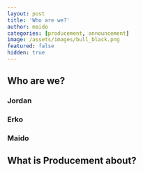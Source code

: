 ```yaml
---
layout: post
title: 'Who are we?'
author: maido
categories: [producement, announcement]
image: /assets/images/bull_black.png
featured: false
hidden: true
---
```


## Who are we?

### Jordan

### Erko

### Maido

## What is Producement about?

